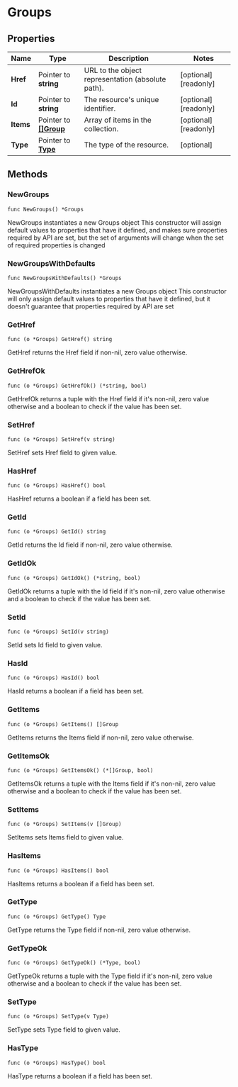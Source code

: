 # Groups

## Properties

|Name | Type | Description | Notes|
|------------ | ------------- | ------------- | -------------|
|**Href** | Pointer to **string** | URL to the object representation (absolute path). | [optional] [readonly] |
|**Id** | Pointer to **string** | The resource&#39;s unique identifier. | [optional] [readonly] |
|**Items** | Pointer to [**[]Group**](Group.md) | Array of items in the collection. | [optional] [readonly] |
|**Type** | Pointer to [**Type**](Type.md) | The type of the resource. | [optional] |

## Methods

### NewGroups

`func NewGroups() *Groups`

NewGroups instantiates a new Groups object
This constructor will assign default values to properties that have it defined,
and makes sure properties required by API are set, but the set of arguments
will change when the set of required properties is changed

### NewGroupsWithDefaults

`func NewGroupsWithDefaults() *Groups`

NewGroupsWithDefaults instantiates a new Groups object
This constructor will only assign default values to properties that have it defined,
but it doesn't guarantee that properties required by API are set

### GetHref

`func (o *Groups) GetHref() string`

GetHref returns the Href field if non-nil, zero value otherwise.

### GetHrefOk

`func (o *Groups) GetHrefOk() (*string, bool)`

GetHrefOk returns a tuple with the Href field if it's non-nil, zero value otherwise
and a boolean to check if the value has been set.

### SetHref

`func (o *Groups) SetHref(v string)`

SetHref sets Href field to given value.

### HasHref

`func (o *Groups) HasHref() bool`

HasHref returns a boolean if a field has been set.

### GetId

`func (o *Groups) GetId() string`

GetId returns the Id field if non-nil, zero value otherwise.

### GetIdOk

`func (o *Groups) GetIdOk() (*string, bool)`

GetIdOk returns a tuple with the Id field if it's non-nil, zero value otherwise
and a boolean to check if the value has been set.

### SetId

`func (o *Groups) SetId(v string)`

SetId sets Id field to given value.

### HasId

`func (o *Groups) HasId() bool`

HasId returns a boolean if a field has been set.

### GetItems

`func (o *Groups) GetItems() []Group`

GetItems returns the Items field if non-nil, zero value otherwise.

### GetItemsOk

`func (o *Groups) GetItemsOk() (*[]Group, bool)`

GetItemsOk returns a tuple with the Items field if it's non-nil, zero value otherwise
and a boolean to check if the value has been set.

### SetItems

`func (o *Groups) SetItems(v []Group)`

SetItems sets Items field to given value.

### HasItems

`func (o *Groups) HasItems() bool`

HasItems returns a boolean if a field has been set.

### GetType

`func (o *Groups) GetType() Type`

GetType returns the Type field if non-nil, zero value otherwise.

### GetTypeOk

`func (o *Groups) GetTypeOk() (*Type, bool)`

GetTypeOk returns a tuple with the Type field if it's non-nil, zero value otherwise
and a boolean to check if the value has been set.

### SetType

`func (o *Groups) SetType(v Type)`

SetType sets Type field to given value.

### HasType

`func (o *Groups) HasType() bool`

HasType returns a boolean if a field has been set.



